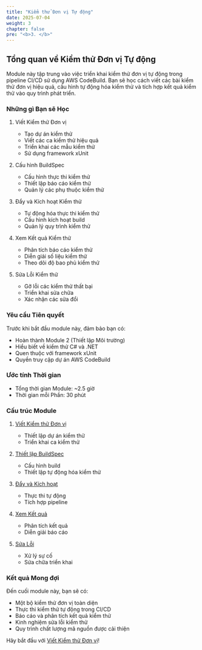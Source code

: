 ```yaml
---
title: "Kiểm thử Đơn vị Tự động"
date: 2025-07-04
weight: 3
chapter: false
pre: "<b>3. </b>"
---
```


## Tổng quan về Kiểm thử Đơn vị Tự động

Module này tập trung vào việc triển khai kiểm thử đơn vị tự động trong pipeline CI/CD sử dụng AWS CodeBuild. Bạn sẽ học cách viết các bài kiểm thử đơn vị hiệu quả, cấu hình tự động hóa kiểm thử và tích hợp kết quả kiểm thử vào quy trình phát triển.

### Những gì Bạn sẽ Học

1. Viết Kiểm thử Đơn vị
   - Tạo dự án kiểm thử
   - Viết các ca kiểm thử hiệu quả
   - Triển khai các mẫu kiểm thử
   - Sử dụng framework xUnit

2. Cấu hình BuildSpec
   - Cấu hình thực thi kiểm thử
   - Thiết lập báo cáo kiểm thử
   - Quản lý các phụ thuộc kiểm thử

3. Đẩy và Kích hoạt Kiểm thử
   - Tự động hóa thực thi kiểm thử
   - Cấu hình kích hoạt build
   - Quản lý quy trình kiểm thử

4. Xem Kết quả Kiểm thử
   - Phân tích báo cáo kiểm thử
   - Diễn giải số liệu kiểm thử
   - Theo dõi độ bao phủ kiểm thử

5. Sửa Lỗi Kiểm thử
   - Gỡ lỗi các kiểm thử thất bại
   - Triển khai sửa chữa
   - Xác nhận các sửa đổi

### Yêu cầu Tiên quyết

Trước khi bắt đầu module này, đảm bảo bạn có:
- Hoàn thành Module 2 (Thiết lập Môi trường)
- Hiểu biết về kiểm thử C# và .NET
- Quen thuộc với framework xUnit
- Quyền truy cập dự án AWS CodeBuild

### Ước tính Thời gian
- Tổng thời gian Module: ~2.5 giờ
- Thời gian mỗi Phần: 30 phút

### Cấu trúc Module

1. [Viết Kiểm thử Đơn vị](3.1-write-unit-tests/)
   - Thiết lập dự án kiểm thử
   - Triển khai ca kiểm thử

2. [Thiết lập BuildSpec](3.2-buildspec-setup/)
   - Cấu hình build
   - Thiết lập tự động hóa kiểm thử

3. [Đẩy và Kích hoạt](3.3-push-trigger/)
   - Thực thi tự động
   - Tích hợp pipeline

4. [Xem Kết quả](3.4-view-results/)
   - Phân tích kết quả
   - Diễn giải báo cáo

5. [Sửa Lỗi](3.5-fix-failures/)
   - Xử lý sự cố
   - Sửa chữa triển khai

### Kết quả Mong đợi

Đến cuối module này, bạn sẽ có:
- Một bộ kiểm thử đơn vị toàn diện
- Thực thi kiểm thử tự động trong CI/CD
- Báo cáo và phân tích kết quả kiểm thử
- Kinh nghiệm sửa lỗi kiểm thử
- Quy trình chất lượng mã nguồn được cải thiện

Hãy bắt đầu với [Viết Kiểm thử Đơn vị](3.1-write-unit-tests/)!
